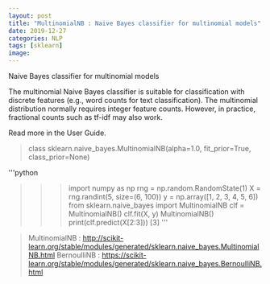 ```yaml
---
layout: post
title: "MultinomialNB : Naive Bayes classifier for multinomial models"
date: 2019-12-27
categories: NLP
tags: [sklearn]
image:
---
```


Naive Bayes classifier for multinomial models

The multinomial Naive Bayes classifier is suitable for classification with discrete features (e.g., word counts for text classification). The multinomial distribution normally requires integer feature counts. However, in practice, fractional counts such as tf-idf may also work.

Read more in the User Guide.

> class sklearn.naive_bayes.MultinomialNB(alpha=1.0, fit_prior=True, class_prior=None)

'''python
>>> import numpy as np
>>> rng = np.random.RandomState(1)
>>> X = rng.randint(5, size=(6, 100))
>>> y = np.array([1, 2, 3, 4, 5, 6])
>>> from sklearn.naive_bayes import MultinomialNB
>>> clf = MultinomialNB()
>>> clf.fit(X, y)
MultinomialNB()
>>> print(clf.predict(X[2:3]))
[3]
'''

> MultinomialNB : http://scikit-learn.org/stable/modules/generated/sklearn.naive_bayes.MultinomialNB.html
> BernoulliNB : https://scikit-learn.org/stable/modules/generated/sklearn.naive_bayes.BernoulliNB.html
